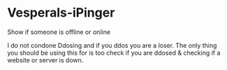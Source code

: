 # Vesperals-iPinger
Show if someone is offline or online

I do not condone Ddosing and if you ddos you are a loser.
The only thing you should be using this for is too check if you are ddosed & checking if a website or server is down.
